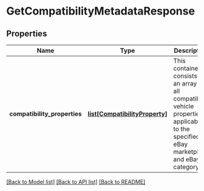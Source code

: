 # GetCompatibilityMetadataResponse

## Properties
Name | Type | Description | Notes
------------ | ------------- | ------------- | -------------
**compatibility_properties** | [**list[CompatibilityProperty]**](CompatibilityProperty.md) | This container consists of an array of all compatible vehicle properties applicable to the specified eBay marketplace and eBay category ID. | [optional] 

[[Back to Model list]](../README.md#documentation-for-models) [[Back to API list]](../README.md#documentation-for-api-endpoints) [[Back to README]](../README.md)


